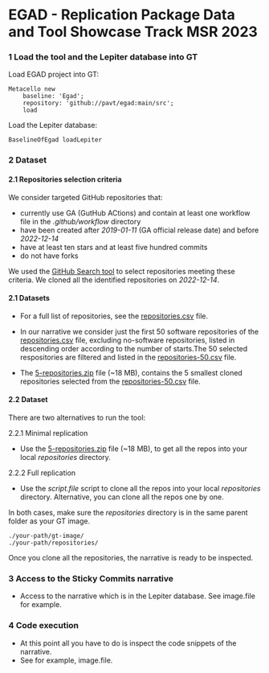 # EGAD - Replication Package Data and Tool Showcase Track MSR 2023

### 1 Load the tool and the Lepiter database into GT

Load EGAD project into GT:
```
Metacello new
	baseline: 'Egad';
	repository: 'github://pavt/egad:main/src';
	load
```

Load the Lepiter database:
```
BaselineOfEgad loadLepiter
```

### 2 Dataset

#### 2.1 Repositories selection criteria

We consider targeted GitHub repositories that: 
- currently use GA (GutHub ACtions) and contain at least one workflow file in the *.github/workflow* directory
- have been created  after *2019-01-11* (GA official release date)  and before *2022-12-14*
- have at least ten stars and at least five hundred commits
- do not have forks

We used the [GitHub Search tool](https://seart-ghs.si.usi.ch/) to select repositories meeting these criteria. 
We cloned all the identified repositories on *2022-12-14*. 

#### 2.1 Datasets

- For a full list of repositories, see the [repositories.csv](https://github.com/pavt/egad/blob/main/dataset/repositories.csv) file.

- In our narrative we consider just the first 50 software repositories of the [repositories.csv](https://github.com/pavt/egad/blob/main/dataset/repositories.csv) file, excluding no-software repositories, listed in descending order according to the number of starts.The 50 selected respositories are filtered and listed in the [repositories-50.csv](https://github.com/pavt/egad/blob/main/dataset/repositories-50.csv) file.

- The [5-repositories.zip](https://github.com/pavt/egad/blob/main/dataset/5-repositories.zip) file (~18 MB), contains the 5 smallest cloned repositories selected from the [repositories-50.csv](https://github.com/pavt/egad/blob/main/dataset/repositories-50.csv) file.

#### 2.2 Dataset

There are two alternatives to run the tool:

2.2.1 Minimal replication

- Use the [5-repositories.zip](https://github.com/pavt/egad/blob/main/dataset/5-repositories.zip) file (~18 MB), to get all the repos into your local *repositories* directory.

2.2.2 Full replication

- Use the *script.file* script to clone all the repos into your local *repositories* directory. Alternative, you can clone all the repos one by one.


In both cases, make sure the *repositories* directory is in the same parent folder as your GT image.
```
./your-path/gt-image/
./your-path/repositories/
```
Once you clone all the repositories, the narrative is ready to be inspected.

### 3 Access to the Sticky Commits narrative

-  Access to the narrative which is in the Lepiter database. See image.file for example.

### 4 Code execution
- At this point all you have to do is inspect the code snippets of the narrative.
- See for example, image.file.
